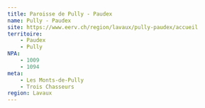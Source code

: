 ```yaml
---
title: Paroisse de Pully - Paudex
name: Pully - Paudex
site: https://www.eerv.ch/region/lavaux/pully-paudex/accueil
territoire:
    - Paudex
    - Pully
NPA:
    - 1009
    - 1094
meta:
    - Les Monts-de-Pully
    - Trois Chasseurs
region: Lavaux
---
```

